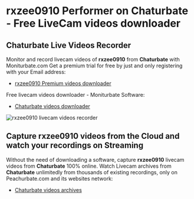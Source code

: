 # rxzee0910 Performer on Chaturbate - Free LiveCam videos downloader

## Chaturbate Live Videos Recorder

Monitor and record livecam videos of **rxzee0910** from **Chaturbate** with Moniturbate.com
Get a premium trial for free by just and only registering with your Email address:
* [rxzee0910 Premium videos downloader](https://moniturbate.com/request-demo-licence-key.html)

Free livecam videos downloader - Moniturbate Software:
* [Chaturbate videos downloader](https://moniturbate.com/moniturbate-download-software.html)

![rxzee0910 livecam videos recorder](https://peachurnet.com/templates/moniturbate-software.png)


## Capture rxzee0910 videos from the Cloud and watch your recordings on Streaming

Without the need of downloading a software, capture **rxzee0910** livecam videos from **Chaturbate** 100% online.
Watch Livecam archives from **Chaturbate** unlimitedly from thousands of existing recordings, only on Peachurbate.com and its websites network:
* [Chaturbate videos archives](https://peachurnet.com/)
